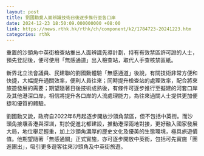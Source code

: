 ```yaml
---
layout: post
title: 劉國勳冀人面辨識技術日後逐步推行至各口岸
date: 2024-12-23 18:50:09.000000000 +08:00
link: https://news.rthk.hk/rthk/ch/component/k2/1784723-20241223.htm
categories: rthk
---
```


重置的沙頭角中英街檢查站推出人面辨識先導計劃，持有有效禁區許可證的人士，預先登記後，便可使用「無感通道」出入檢查站，取代人手查核禁區紙。

新界北立法會議員、民建聯的劉國勳體驗「無感通道」後說，有關技術非常方便和快捷，大幅提升通關效率，便利人員往來；同時提升檢查站的處理效率，配合將來旅遊發展的需要；期望隨著日後技術成熟後，有條件可逐步推行至擬建的河套口岸及其他港深口岸，相信將提升各口岸的人流處理能力，為往來過關人士提供更加便捷和優質的體驗。

劉國勳又說，政府自2022年6月起逐步開放沙頭角禁區，但不包括中英街。而沙頭角接壤香港與深圳，對於促進北都建設，推動港深兩地對接，更好融入國家發展大局，地位舉足輕重，加上沙頭角濃厚的歷史文化及優美的生態環境，極具旅遊價值。他期望隨著「無感通關」正式實施，亦可逐步開放中英街，包括可先實施「團進團出」，吸引更多遊客往來沙頭角及中英街旅遊。
